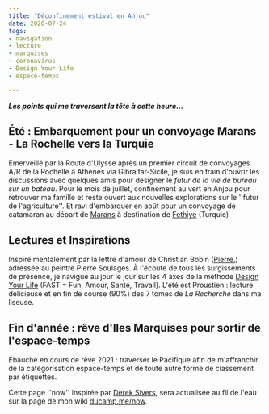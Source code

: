 ```yaml
---
title: "Déconfinement estival en Anjou" 
date: 2020-07-24
tags:
- navigation
- lecture
- marquises
- coronavirus
- Design Your Life
- espace-temps

---
```

**_Les points qui me traversent la tête à cette heure..._**

## Été : Embarquement pour un convoyage Marans - La Rochelle vers la Turquie 

Émerveillé par la Route d'Ulysse après un premier circuit de convoyages A/R de la Rochelle à Athènes via Gibraltar-Sicile, je suis en train d'ouvrir les discussions avec quelques amis pour designer le  _futur de la vie de bureau sur un bateau_. Pour le mois de juillet, confinement au vert en Anjou pour retrouver ma famille et reste ouvert aux nouvelles explorations sur le ''futur de l'agriculture''. Et ravi d'embarquer en août pour un convoyage de catamaran au départ de [Marans](http://www.ville-marans.fr) à destination de [Fethiye](https://fr.wikipedia.org/wiki/Fethiye_(Muğla)) (Turquie)

## Lectures et Inspirations

Inspiré mentalement par la lettre d'amour de Christian Bobin ([Pierre,](https://www.babelio.com/livres/Bobin-Pierre/1157433)) adressée au peintre Pierre Soulages. À l'écoute de tous les surgissements de présence, je navigue au jour le jour sur les 4 axes de la méthode [Design Your Life](https://ducamp.me/DYL) (FAST = Fun, Amour, Santé, Travail). L'été est Proustien : lecture délicieuse et en fin de course (90%) des 7 tomes de _La Recherche_ dans ma liseuse.

## Fin d'année : rêve d'Iles Marquises pour sortir de l'espace-temps

Ébauche en cours de rêve 2021 : traverser le Pacifique afin de m'affranchir de la catégorisation espace-temps et de toute autre forme de classement par étiquettes.

Cette page ''now'' inspirée par [Derek Sivers](https://ducamp.me/maintenant), sera actualisée au fil de l'eau sur la page de mon wiki [ducamp.me/now](https://ducamp.me/now).
